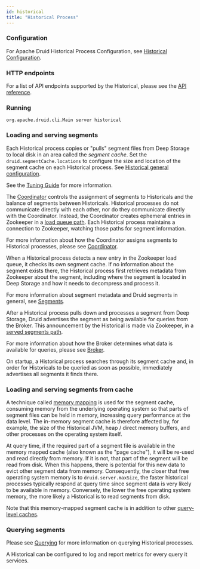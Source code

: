 ```yaml
---
id: historical
title: "Historical Process"
---
```


<!--
  ~ Licensed to the Apache Software Foundation (ASF) under one
  ~ or more contributor license agreements.  See the NOTICE file
  ~ distributed with this work for additional information
  ~ regarding copyright ownership.  The ASF licenses this file
  ~ to you under the Apache License, Version 2.0 (the
  ~ "License"); you may not use this file except in compliance
  ~ with the License.  You may obtain a copy of the License at
  ~
  ~   http://www.apache.org/licenses/LICENSE-2.0
  ~
  ~ Unless required by applicable law or agreed to in writing,
  ~ software distributed under the License is distributed on an
  ~ "AS IS" BASIS, WITHOUT WARRANTIES OR CONDITIONS OF ANY
  ~ KIND, either express or implied.  See the License for the
  ~ specific language governing permissions and limitations
  ~ under the License.
  -->


### Configuration

For Apache Druid Historical Process Configuration, see [Historical Configuration](../configuration/index.md#historical).

### HTTP endpoints

For a list of API endpoints supported by the Historical, please see the [API reference](../operations/api-reference.md#historical).

### Running

```
org.apache.druid.cli.Main server historical
```

### Loading and serving segments

Each Historical process copies or "pulls" segment files from Deep Storage to local disk in an area called the *segment cache*.  Set the `druid.segmentCache.locations` to configure the size and location of the segment cache on each Historical process. See [Historical general configuration](../configuration/index.html#historical-general-configuration).

See the [Tuning Guide](../operations/basic-cluster-tuning.html#segment-cache-size) for more information.

The [Coordinator](../design/coordinator.html) controls the assignment of segments to Historicals and the balance of segments between Historicals. Historical processes do not communicate directly with each other, nor do they communicate directly with the Coordinator.  Instead, the Coordinator creates ephemeral entries in Zookeeper in a [load queue path](../configuration/index.html#path-configuration). Each Historical process maintains a connection to Zookeeper, watching those paths for segment information.

For more information about how the Coordinator assigns segments to Historical processes, please see [Coordinator](../design/coordinator.html).

When a Historical process detects a new entry in the Zookeeper load queue, it checks its own segment cache. If no information about the segment exists there, the Historical process first retrieves metadata from Zookeeper about the segment, including where the segment is located in Deep Storage and how it needs to decompress and process it.

For more information about segment metadata and Druid segments in general, see [Segments](../design/segments.html). 

After a Historical process pulls down and processes a segment from Deep Storage, Druid advertises the segment as being available for queries from the Broker.  This announcement by the Historical is made via Zookeeper, in a [served segments path](../configuration/index.html#path-configuration).

For more information about how the Broker determines what data is available for queries, please see [Broker](broker.html).

On startup, a Historical process searches through its segment cache and, in order for Historicals to be queried as soon as possible, immediately advertises all segments it finds there.

### Loading and serving segments from cache

A technique called [memory mapping](https://en.wikipedia.org/wiki/Mmap) is used for the segment cache, consuming memory from the underlying operating system so that parts of segment files can be held in memory, increasing query performance at the data level.  The in-memory segment cache is therefore affected by, for example, the size of the Historical JVM, heap / direct memory buffers, and other processes on the operating system itself.

At query time, if the required part of a segment file is available in the memory mapped cache (also known as the "page cache"), it will be re-used and read directly from memory.  If it is not, that part of the segment will be read from disk.  When this happens, there is potential for this new data to evict other segment data from memory.  Consequently, the closer that free operating system memory is to `druid.server.maxSize`, the faster historical processes typically respond at query time since segment data is very likely to be available in memory.  Conversely, the lower the free operating system memory, the more likely a Historical is to read segments from disk.

Note that this memory-mapped segment cache is in addition to other [query-level caches](../querying/caching.html).

### Querying segments

Please see [Querying](../querying/querying.md) for more information on querying Historical processes.

A Historical can be configured to log and report metrics for every query it services.
